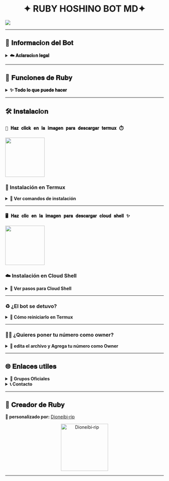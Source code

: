 <h1 align="center">✦ RUBY HOSHINO BOT MD✦</h1>

 <img src= "https://files.catbox.moe/yenx0h.png">
    </p>

---

## 💫 𝐈𝐧𝐟𝐨𝐫𝐦𝐚𝐜𝐢o𝐧 𝐝𝐞𝐥 𝐁𝐨𝐭

<details>
  <summary><b>☁️ 𝐀𝐜𝐥𝐚𝐫𝐚𝐜𝐢o𝐧 𝐥𝐞𝐠𝐚𝐥</b></summary>

> 🚫 **Este proyecto NO está afiliado a WhatsApp ni WhatsApp LLC.**  
> un bot hecho 100% independiente, la base del bot es de Yuki Suou. bot personalizado por **Dioneibi‑rip**.
</details>

---

## 🧩 𝐅𝐮𝐧𝐜𝐢𝐨𝐧𝐞𝐬 𝐝𝐞 𝐑𝐮𝐛𝐲

<details>
  <summary><b>✨ 𝐓𝐨𝐝𝐨 𝐥𝐨 𝐪𝐮𝐞 𝐩𝐮𝐞𝐝𝐞 𝐡𝐚𝐜𝐞𝐫</b></summary>

- 👥 Gestión de grupos (bienvenidas, reglas, etc.)
- 🛡️ Antidelete, antilink, antispam
- 🎉 Mensaje de bienvenida personalizado
- 🎮 Juegos: tictactoe, piedra papel o tijera, etc.
- 🤖 Chatbots: Simsimi y autoresponder AI
- 🎨 Stickers desde imágenes, videos, GIFs o enlaces
- 🔎 Búsquedas rápidas en Google
- 🧙 Juego RPG integrado
- 🖼️ Personaliza el menú con tu imagen
- 🎵 Descarga de música y videos desde YouTube
- 🔧 ¡Y muchas otras funciones!

</details>

---

## 🛠️ 𝐈𝐧𝐬𝐭𝐚𝐥𝐚𝐜𝐢o𝐧

### **`🤖 𝐇𝐚𝐳 𝐜𝐥𝐢𝐜𝐤 𝐞𝐧 𝐥𝐚 𝐢𝐦𝐚𝐠𝐞𝐧 𝐩𝐚𝐫𝐚 𝐝𝐞𝐬𝐜𝐚𝐫𝐠𝐚𝐫 𝐭𝐞𝐫𝐦𝐮𝐱 ⏱️`**
<a
href="https://www.mediafire.com/file/llugt4zgj7g3n3u/com.termux_1020.apk/file"><img src="https://qu.ax/finc.jpg" height="125px"></a> 

### 📱 Instalación en **Termux**

<details>
  <summary><b>🔰 Ver comandos de instalación</b></summary>

```bash
termux-setup-storage
```

```bash
apt update && apt upgrade && pkg install -y git nodejs ffmpeg imagemagick yarn
```

```bash
git clone https://github.com/Dioneibi-rip/Ruby-Hoshino-Bot && cd Ruby-Hoshino-Bot
```

```bash
yarn install && npm install && npm update
```

```bash
npm start
```

> Cuando veas: (Y/I/N/O/D/Z) [default=N]  
> Escribe **"y"** y presiona **ENTER**

</details>

---

### **`🖥️ 𝐇𝐚𝐳 𝐜𝐥𝐢𝐜 𝐞𝐧 𝐥𝐚 𝐢𝐦𝐚𝐠𝐞𝐧 𝐩𝐚𝐫𝐚 𝐝𝐞𝐬𝐜𝐚𝐫𝐠𝐚𝐫 𝐜𝐥𝐨𝐮𝐝 𝐬𝐡𝐞𝐥𝐥 ✨`**
<a
href="https://www.mediafire.com/file/bp2l6cci2p30hjv/Cloud+Shell_1.apk/file"><img src="https://qu.ax/iSvfx.webp" height="125px"></a> 

### ☁️ Instalación en **Cloud Shell**

<details>
  <summary><b>🚀 Ver pasos para Cloud Shell</b></summary>

```bash
git clone https://github.com/Dioneibi-rip/Ruby-Hoshino-Bot && cd Ruby-Hoshino-Bot
```

```bash
yarn install && npm install
```

```bash
npm start
```

> ✔️ Asegúrate de que tu Cloud Shell tenga Node.js instalado.
</details>

---

### ♻️ ¿El bot se detuvo?

<details>
  <summary><b>🔁 Cómo reiniciarlo en Termux</b></summary>

```bash
cd Ruby-Hoshino-Bot
```

```bash
npm start
```

</details>

---

### 🧑‍💻 ¿Quieres poner tu número como owner?

<details>
  <summary><b>🔑 edita el archivo y Agrega tu número como Owner</b></summary>

```bash
cd Ruby-Hoshino-Bot
```

```bash
nano settings.js
```

> En el archivo `settings.js`, busca la sección `owner` y coloca tu número ahí.

</details>

---

## 🌐 𝐄𝐧𝐥𝐚𝐜𝐞𝐬 u𝐭𝐢𝐥𝐞𝐬

<details>
  <summary><b>👥 Grupos Oficiales</b></summary>

- 📢 [Canal Oficial](https://whatsapp.com/channel/0029VapSIvR5EjxsD1B7hU3T)
- 💬 [Grupo de soporte](https://chat.whatsapp.com/Ecz881bBgqPIWjDOaKkp7E)
- 🌐 [Comunidad Global](https://chat.whatsapp.com/EwrwcGvpLf1BnMhP3B4axD)

</details>

<details>
  <summary><b>📞 Contacto</b></summary>

- 📱 WhatsApp: [Escríbeme aquí](https:/Wa.me/18294868853)  
- 📧 Email: [dioneibipaselomendes@gmail.com@gmail.com](mailto:dioneibipaselomendes@gmail.com)

</details>

---

## 👑 𝐂𝐫𝐞𝐚𝐝𝐨𝐫 𝐝𝐞 𝐑𝐮𝐛𝐲

**🔧 personalizado por:** [Dioneibi‑rip](https://github.com/Dioneibi-rip)

<div align="center">
  <a href="https://github.com/Dioneibi-rip">
    <img src="https://github.com/Dioneibi-rip.png" width="150" height="150" alt="Dioneibi‑rip"/>
  </a>
</div>

---
